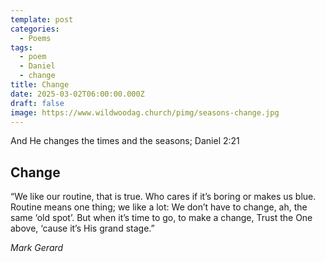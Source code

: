 ```yaml
---
template: post
categories:
  - Poems
tags:
  - poem
  - Daniel
  - change
title: Change
date: 2025-03-02T06:00:00.000Z
draft: false
image: https://www.wildwoodag.church/pimg/seasons-change.jpg
---
```

And He changes the times and the seasons; Daniel 2:21

## Change

“We like our routine, that is true.
Who cares if it’s boring or 
makes us blue.
Routine means one thing; we like a lot:
We don’t have to change, ah, 
the same ‘old spot’.
But when it’s time to go, 
to make a change,
Trust the One above, ‘cause it’s
His grand stage.”

*Mark Gerard*
